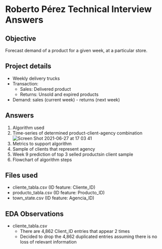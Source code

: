 # Roberto Pérez Technical Interview Answers

## Objective
Forecast demand of a product for a given week, at a particular store.

## Project details
- Weekly delivery trucks
- Transaction:
    - Sales: Delivered product 
    - Returns: Unsold and expired products
- Demand: sales (current week) - returns (next week)

## Answers
1. Algorithm used
2. Time-series of determined product-client-agency combination
    ![Screen Shot 2021-06-27 at 17 03 41](https://user-images.githubusercontent.com/48889991/123560725-a255c500-d769-11eb-947e-2b7cf401f98b.png)
4. Metrics to support algorithm
5. Sample of clients that represent agency
6. Week 9 prediction of top 3 selled productsin client sample
7. Flowchart of algorithm steps

## Files used
- cliente_tabla.csv (ID feature: Cliente_ID)
- producto_tabla.csv (ID feature: Producto_ID)
- town_state.csv (ID feature: Agencia_ID)

## EDA Observations
- cliente_tabla.csv
    - There are 4,862 Client_ID entries that appear 2 times
    - Decided to drop the 4,862 duplicated entries assuming there is no loss of relevant information 
